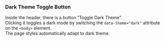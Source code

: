 ### Dark Theme Toggle Button

Inside the header, there is a button "Toggle Dark Theme".  
Clicking it toggles a dark mode by switching the `data-theme="dark"` attribute on the `<body>` element.  
The page styles automatically adapt to dark theme.
